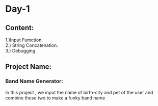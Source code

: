 # Day-1
## Content:

1.)Input Fumction.\
2.) String Concatenation.\
3.) Debugging.

## Project Name:
### Band Name Generator:

In this project , we input the name of birth-city and pet of the user and\
combine these two to make a funky band name


